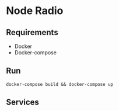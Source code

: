 # Node Radio

## Requirements
- Docker
- Docker-compose

## Run

`docker-compose build && docker-compose up`

## Services